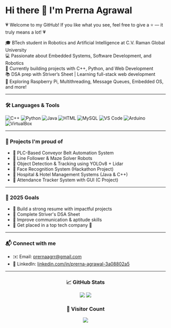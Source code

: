 # Hi there 👋 I'm Prerna Agrawal  
💗 Welcome to my GitHub! If you like what you see, feel free to give a ⭐ — it truly means a lot! 💗

🎓 BTech student in Robotics and Artificial Intelligence at C.V. Raman Global University  
💻 Passionate about Embedded Systems, Software Development, and Robotics  
🚀 Currently building projects with C++, Python, and Web Development  
📚 DSA prep with Striver’s Sheet | Learning full-stack web development  
🌱 Exploring Raspberry Pi, Multithreading, Message Queues, Embedded OS, and more!

---

### 🛠️ Languages & Tools
![C++](https://img.shields.io/badge/-C++-00599C?style=flat&logo=c%2B%2B)
![Python](https://img.shields.io/badge/-Python-3776AB?style=flat&logo=python)
![Java](https://img.shields.io/badge/-Java-007396?style=flat&logo=java)
![HTML](https://img.shields.io/badge/-HTML5-E34F26?style=flat&logo=html5)
![MySQL](https://img.shields.io/badge/-MySQL-4479A1?style=flat&logo=mysql)
![VS Code](https://img.shields.io/badge/-VS%20Code-007ACC?style=flat&logo=visual-studio-code)
![Arduino](https://img.shields.io/badge/-Arduino-00979D?style=flat&logo=arduino)
![VirtualBox](https://img.shields.io/badge/-VirtualBox-183A61?style=flat&logo=virtualbox&logoColor=white)

---

### 🔧 Projects I'm proud of
- 🔹 PLC-Based Conveyor Belt Automation System  
- 🔹 Line Follower & Maze Solver Robots  
- 🔹 Object Detection & Tracking using YOLOv8 + Lidar  
- 🔹 Face Recognition System (Hackathon Project)  
- 🔹 Hospital & Hotel Management Systems (Java & C++)  
- 🔹 Attendance Tracker System with GUI (C Project)

---

### 🎯 2025 Goals
- 🔸 Build a strong resume with impactful projects  
- 🔸 Complete Striver's DSA Sheet  
- 🔸 Improve communication & aptitude skills  
- 🔸 Get placed in a top tech company 💼

---

### 📬 Connect with me
- ✉️ Email: [prernaagrr@gmail.com](mailto:prernaagrr@gmail.com)  
- 🔗 LinkedIn: [linkedin.com/in/prerna-agrawal-3a08802a5](https://www.linkedin.com/in/prerna-agrawal-3a08802a5)

---

<div align="center">

### 📈 GitHub Stats  
<img src="https://github-readme-stats.vercel.app/api?username=Prernaagrawal1&show_icons=true&theme=radical" />  
<img src="https://github-readme-stats.vercel.app/api/top-langs/?username=Prernaagrawal1&layout=compact&theme=radical" />

### 👀 Visitor Count  
<img src="https://komarev.com/ghpvc/?username=Prernaagrawal1&label=Visitors&color=ff69b4&style=flat-square" />

</div>

